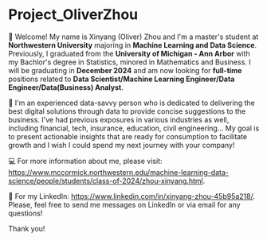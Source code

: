 # Project_OliverZhou

🙋 Welcome! My name is Xinyang (Oliver) Zhou and I'm a master's student at **Northwestern University** majoring in **Machine Learning and Data Science**. Previously, I graduated from the **University of Michigan - Ann Arbor** with my Bachlor's degree in Statistics, minored in Mathematics and Business. I will be graduating in **December 2024** and am now looking for **full-time** positions related to **Data Scientist/Machine Learning Engineer/Data Engineer/Data(Business) Analyst**. 

📒 I'm an experienced data-savvy person who is dedicated to delivering the best digital solutions through data to provide concise suggestions to the business. I've had previous exposures in various industries as well, including financial, tech, insurance, education, civil engineering... My goal is to present actionable insights that are ready for consumption to facilitate growth and I wish I could spend my next journey with your company!

💻 For more information about me, please visit: https://www.mccormick.northwestern.edu/machine-learning-data-science/people/students/class-of-2024/zhou-xinyang.html.

🪪 For my LinkedIn: https://www.linkedin.com/in/xinyang-zhou-45b95a218/. Please, feel free to send me messages on LinkedIn or via email for any questions!

Thank you!




